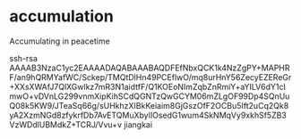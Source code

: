 # accumulation
Accumulating in peacetime

ssh-rsa AAAAB3NzaC1yc2EAAAADAQABAAABAQDFEfNbxQCK1k4NzZgPY+MAPHRF/an9hQRMYafWC/Sckep/TMQtDlHn49PCEflwO/mq8urHnY56ZecyEZEReGr+XXsXWAfJ7QlXGwlkz7mR3N1aidtfF/Q1KOEoNImZqbZnRmiY+aYILV6dY1cImwO+vDVnLG299vnmXipKihSCdQGNTzQwGCYM06mZLgOF99Dp4SQnUuQ08k5KW9/JTeaSq66g/sUHkhzXIBkKeiaim8GjGszOfF2OCBu5Ift2uCq2Qk8yA2XzmNGd8zfykrfDb7AvETQMuXbylIOsedG1wum4SkNMqVy9xkhSf5ZB3VzWDdlUBMdkZ+TCRJ/Vvu+v jiangkai

